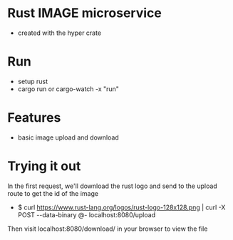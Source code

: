 # Rust IMAGE microservice

- created with the hyper crate

# Run

- setup rust
- cargo run or cargo-watch -x "run"

# Features

- basic image upload and download

# Trying it out

In the first request, we'll download the rust logo and send to the upload route to get the id of the image

- \$ curl https://www.rust-lang.org/logos/rust-logo-128x128.png | curl -X POST --data-binary @- localhost:8080/upload

Then visit localhost:8080/download/<image-id> in your browser to view the file
